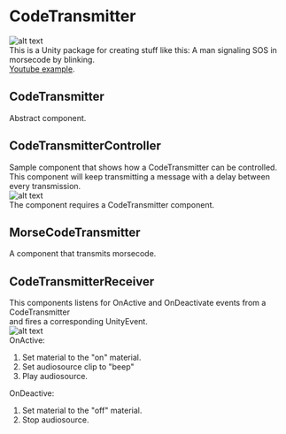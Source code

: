 # CodeTransmitter
![alt text](https://i.imgur.com/PqU9sRA.gif)  
This is a Unity package for creating stuff like this:  A man signaling SOS in morsecode by blinking.   
[Youtube example](https://www.youtube.com/watch?v=IuTbPh7YsLc).

## CodeTransmitter
Abstract component.

## CodeTransmitterController  
Sample component that shows how a CodeTransmitter can be controlled.  
This component will keep transmitting a message with a delay between every transmission.  
![alt text](https://i.imgur.com/1JZCD3K.png)  
The component requires a CodeTransmitter component.  

## MorseCodeTransmitter  
A component that transmits morsecode.  

## CodeTransmitterReceiver
This components listens for OnActive and OnDeactivate events from a CodeTransmitter  
and fires a corresponding UnityEvent.  
![alt text](https://i.imgur.com/iBwT15F.png)  
OnActive:  
1. Set material to the "on" material.
2. Set audiosource clip to "beep"
3. Play audiosource.

OnDeactive:  
1. Set material to the "off" material.
2. Stop audiosource.
